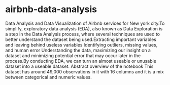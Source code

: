 # airbnb-data-analysis
Data Analysis and Data Visualization of Airbnb services for New york city.To simplify, exploratory data analysis (EDA), also known as Data Exploration is a step in the Data Analysis process, where several techniques are used to better understand the dataset being used.Extracting important variables and leaving behind useless variables
Identifying outliers, missing values, and human error Understanding the data, maximizing our insight on a dataset and minimizing potential error that may occur later in the process.By conducting EDA, we can turn an almost useable or unusable dataset into a useable dataset.
Abstract overview of the notebook
This dataset has around 49,000 observations in it with 16 columns and it is a mix between categorical and numeric values.
